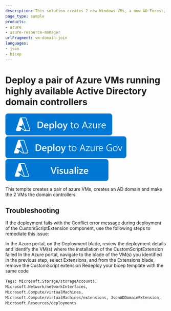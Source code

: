 ```yaml
---
description: This solution creates 2 new Windows VMs, a new AD Forest, Domain and 2 DCs in separate availability zones
page_type: sample
products:
- azure
- azure-resource-manager
urlFragment: vm-domain-join
languages:
- json
- bicep
---
```

# Deploy a pair of Azure VMs running highly available Active Directory domain controllers

[![Deploy To Azure](https://raw.githubusercontent.com/Azure/azure-quickstart-templates/master/1-CONTRIBUTION-GUIDE/images/deploytoazure.svg?sanitize=true)](https://portal.azure.com/#create/Microsoft.Template/uri/https%3A%2F%2Fraw.githubusercontent.com%2Fadibnaya%2FAzureDevopsTest%2Fmain%2Fcreate-2-dcs%2Fazuredeploy.json)
[![Deploy To Azure US Gov](https://raw.githubusercontent.com/Azure/azure-quickstart-templates/master/1-CONTRIBUTION-GUIDE/images/deploytoazuregov.svg?sanitize=true)](https://portal.azure.com/#create/Microsoft.Template/uri/https%3A%2F%2Fraw.githubusercontent.com%2Fadibnaya%2FAzureDevopsTest%2Fmain%2Fcreate-2-dcs%2Fazuredeploy.json)
[![Visualize](https://raw.githubusercontent.com/Azure/azure-quickstart-templates/master/1-CONTRIBUTION-GUIDE/images/visualizebutton.svg?sanitize=true)](https://portal.azure.com/#create/Microsoft.Template/uri/https%3A%2F%2Fraw.githubusercontent.com%2Fadibnaya%2FAzureDevopsTest%2Fmain%2Fcreate-2-dcs%2Fazuredeploy.json)

This templte creates a pair of azure VMs, creates an AD domain and make the 2 VMs the domain controllers

## Troubleshooting

If the deployment fails with the Conflict error message during deployment of the CustomScriptExtension component, use the following steps to remediate this issue:

In the Azure portal, on the Deployment blade, review the deployment details and identify the VM(s) where the installation of the CustomScriptExtension failed
In the Azure portal, navigate to the blade of the VM(s) you identified in the previous step, select Extensions, and from the Extensions blade, remove the CustomScript extension
Redeploy your bicep template with the same code

`Tags: Microsoft.Storage/storageAccounts, Microsoft.Network/networkInterfaces, Microsoft.Compute/virtualMachines, Microsoft.Compute/virtualMachines/extensions, JsonADDomainExtension, Microsoft.Resources/deployments`
